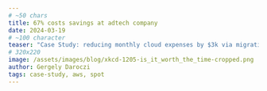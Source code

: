 ```yaml
---
# ~50 chars
title: 67% costs savings at adtech company
date: 2024-03-19
# ~100 character
teaser: "Case Study: reducing monthly cloud expenses by $3k via migrating from AWS Batch to self-managed instances."
# 320x220
image: /assets/images/blog/xkcd-1205-is_it_worth_the_time-cropped.png
author: Gergely Daroczi
tags: case-study, aws, spot
---
```


